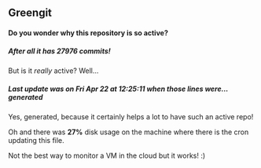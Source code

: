 ## Greengit

#### Do you wonder why this repository is so active?

##### After all it has 27976 commits!

But is it *really* active? Well...

##### Last update was on Fri Apr 22 at 12:25:11 when those lines were... generated

Yes, generated, because it certainly helps a lot to have such an active repo!

Oh and there was **27%** disk usage on the machine
where there is the cron updating this file.

Not the best way to monitor a VM in the cloud but it works! :)
